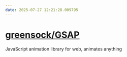 ```yaml
---
date: 2025-07-27 12:21:28.009795
---
```


# [greensock/GSAP](https://github.com/greensock/GSAP)

JavaScript animation library for web, animates anything